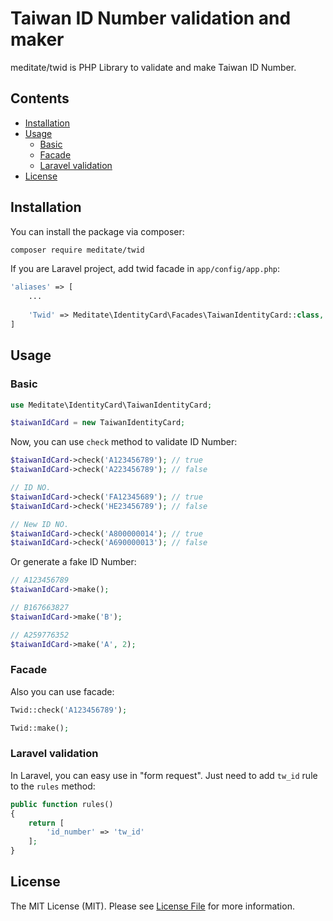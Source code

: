 # Taiwan ID Number validation and maker

meditate/twid is PHP Library to validate and make Taiwan ID Number.

## Contents

- [Installation](#installation)
- [Usage](#usage)
    - [Basic](#basic)
    - [Facade](#facade)
    - [Laravel validation](#laravel-validation)
- [License](#license)

## Installation

You can install the package via composer:

```bash
composer require meditate/twid
```

If you are Laravel project, add twid facade in `app/config/app.php`:

```php
'aliases' => [
	...
    
    'Twid' => Meditate\IdentityCard\Facades\TaiwanIdentityCard::class,
]
```

## Usage

### Basic

```php
use Meditate\IdentityCard\TaiwanIdentityCard;

$taiwanIdCard = new TaiwanIdentityCard;
```

Now, you can use `check` method to validate ID Number:

```php
$taiwanIdCard->check('A123456789'); // true
$taiwanIdCard->check('A223456789'); // false

// ID NO.
$taiwanIdCard->check('FA12345689'); // true
$taiwanIdCard->check('HE23456789'); // false

// New ID NO.
$taiwanIdCard->check('A800000014'); // true
$taiwanIdCard->check('A690000013'); // false
```

Or generate a fake ID Number:

```php
// A123456789
$taiwanIdCard->make();

// B167663827
$taiwanIdCard->make('B');

// A259776352
$taiwanIdCard->make('A', 2);
```

### Facade

Also you can use facade:

```php
Twid::check('A123456789');

Twid::make();
```

### Laravel validation

In Laravel, you can easy use in "form request". Just need to add `tw_id` rule to the `rules` method:

```php
public function rules()
{
    return [
        'id_number' => 'tw_id'
    ];
}
```

## License

The MIT License (MIT). Please see [License File](https://github.com/thephpleague/skeleton/blob/master/LICENSE.md) for more information.
